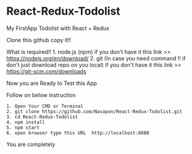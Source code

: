 # React-Redux-Todolist
My FirstApp Todolist with React + Redux

Clone this github copy it!!

What is required!!
    1. node.js (npm) if you don't have it this link >> https://nodejs.org/en/download/
    2. git (In case you need command !! if don't just download repo on you local) 
        if you don't have it this link >> https://git-scm.com/downloads
   
Now you are Ready to Test this App

Follow on below instruction 

    1. Open Your CMD or Terminal
    2. git clone https://github.com/Navapon/React-Redux-Todolist.git
    3. cd React-Redux-Todolist
    4. npm install
    5. npm start
    6. open browser type this URL  http://localhost:8080
  
  
You are completely
    
    




